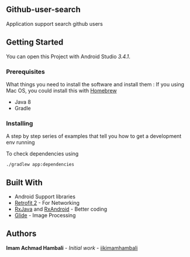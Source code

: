 ## Github-user-search

Application support search github users

## Getting Started

You can open this Project with Android Studio *3.4.1*.

### Prerequisites

What things you need to install the software and install them :
If you using Mac OS, you could install this with [Homebrew](homebrew.sh)

- Java 8
- Gradle

### Installing

A step by step series of examples that tell you how to get a development env running

To check dependencies using

```
./gradlew app:dependencies
```

## Built With

* Android Support libraries
* [Retrofit 2](http://square.github.io/retrofit/) - For Networking
* [RxJava](https://github.com/ReactiveX/RxJava) and [RxAndroid](https://github.com/ReactiveX/RxAndroid) - Better coding
* [Glide](https://github.com/bumptech/glide) - Image Processing

## Authors

**Imam Achmad Hambali** - *Initial work* - [iikimamhambali](https://github.com/iikimamhambali)
